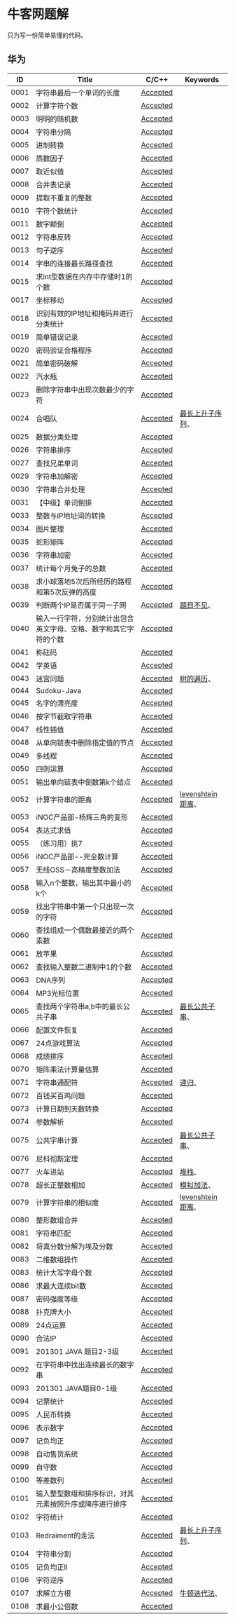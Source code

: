 # 牛客网题解

只为写一份简单易懂的代码。

## 华为

| ID | Title | C/C++ | Keywords |
|---|---|---|---|
| 0001 | 字符串最后一个单词的长度 | [Accepted](huawei/0001.cpp) |  |
| 0002 | 计算字符个数 | [Accepted](huawei/0002.cpp) |  |
| 0003 | 明明的随机数 | [Accepted](huawei/0003.cpp) |  |
| 0004 | 字符串分隔 | [Accepted](huawei/0004.cpp) |  |
| 0005 | 进制转换 | [Accepted](huawei/0005.cpp) |  |
| 0006 | 质数因子 | [Accepted](huawei/0006.cpp) |  |
| 0007 | 取近似值 | [Accepted](huawei/0007.cpp) |  |
| 0008 | 合并表记录 | [Accepted](huawei/0008.cpp) |  |
| 0009 | 提取不重复的整数 | [Accepted](huawei/0009.cpp) |  |
| 0010 | 字符个数统计 | [Accepted](huawei/0010.cpp) |  |
| 0011 | 数字颠倒 | [Accepted](huawei/0011.cpp) |  |
| 0012 | 字符串反转 | [Accepted](huawei/0012.cpp) |  |
| 0013 | 句子逆序 | [Accepted](huawei/0013.cpp) |  |
| 0014 | 字串的连接最长路径查找 | [Accepted](huawei/0014.cpp) |  |
| 0015 | 求int型数据在内存中存储时1的个数 | [Accepted](huawei/0015.cpp) |  |
| 0017 | 坐标移动 | [Accepted](huawei/0017.cpp) |  |
| 0018 | 识别有效的IP地址和掩码并进行分类统计 | [Accepted](huawei/0018.cpp) |  |
| 0019 | 简单错误记录 | [Accepted](huawei/0019.cpp) |  |
| 0020 | 密码验证合格程序 | [Accepted](huawei/0020.cpp) |  |
| 0021 | 简单密码破解 | [Accepted](huawei/0021.cpp) |  |
| 0022 | 汽水瓶 | [Accepted](huawei/0022.cpp) |  |
| 0023 | 删除字符串中出现次数最少的字符 | [Accepted](huawei/0023.cpp) |  |
| 0024 | 合唱队 | [Accepted](huawei/0024.cpp) | [最长上升子序列]( )、 |
| 0025 | 数据分类处理 | [Accepted](huawei/0025.cpp) |  |
| 0026 | 字符串排序 | [Accepted](huawei/0026.cpp) |  |
| 0027 | 查找兄弟单词 | [Accepted](huawei/0027.cpp) |  |
| 0029 | 字符串加解密 | [Accepted](huawei/0029.cpp) |  |
| 0030 | 字符串合并处理 | [Accepted](huawei/0030.cpp) |  |
| 0031 | 【中级】单词倒排 | [Accepted](huawei/0031.cpp) |  |
| 0033 | 整数与IP地址间的转换 | [Accepted](huawei/0033.cpp) |  |
| 0034 | 图片整理 | [Accepted](huawei/0034.cpp) |  |
| 0035 | 蛇形矩阵 | [Accepted](huawei/0035.cpp) |  |
| 0036 | 字符串加密 | [Accepted](huawei/0036.cpp) |  |
| 0037 | 统计每个月兔子的总数 | [Accepted](huawei/0037.cpp) |  |
| 0038 | 求小球落地5次后所经历的路程和第5次反弹的高度 | [Accepted](huawei/0038.cpp) |  |
| 0039 | 判断两个IP是否属于同一子网 | [Accepted](huawei/0039.cpp) | [题目不见]( )、 |
| 0040 | 输入一行字符，分别统计出包含英文字母、空格、数字和其它字符的个数 | [Accepted](huawei/0040.cpp) |  |
| 0041 | 称砝码 | [Accepted](huawei/0041.cpp) |  |
| 0042 | 学英语 | [Accepted](huawei/0042.cpp) |  |
| 0043 | 迷宫问题 | [Accepted](huawei/0043.cpp) | [树的遍历]( )、 |
| 0044 | Sudoku-Java | [Accepted](huawei/0044.cpp) |  |
| 0045 | 名字的漂亮度 | [Accepted](huawei/0045.cpp) |  |
| 0046 | 按字节截取字符串 | [Accepted](huawei/0046.cpp) |  |
| 0047 | 线性插值 | [Accepted](huawei/0047.cpp) |  |
| 0048 | 从单向链表中删除指定值的节点 | [Accepted](huawei/0048.cpp) |  |
| 0049 | 多线程 | [Accepted](huawei/0049.cpp) |  |
| 0050 | 四则运算 | [Accepted](huawei/0050.cpp) |  |
| 0051 | 输出单向链表中倒数第k个结点 | [Accepted](huawei/0051.cpp) |  |
| 0052 | 计算字符串的距离 | [Accepted](huawei/0052.cpp) | [levenshtein距离]( )、 |
| 0053 | iNOC产品部-杨辉三角的变形 | [Accepted](huawei/0053.cpp) |  |
| 0054 | 表达式求值 | [Accepted](huawei/0054.cpp) |  |
| 0055 | （练习用）挑7 | [Accepted](huawei/0055.cpp) |  |
| 0056 | iNOC产品部--完全数计算 | [Accepted](huawei/0056.cpp) |  |
| 0057 | 无线OSS－高精度整数加法 | [Accepted](huawei/0057.cpp) |  |
| 0058 | 输入n个整数，输出其中最小的k个 | [Accepted](huawei/0058.cpp) |  |
| 0059 | 找出字符串中第一个只出现一次的字符 | [Accepted](huawei/0059.cpp) |  |
| 0060 | 查找组成一个偶数最接近的两个素数 | [Accepted](huawei/0060.cpp) |  |
| 0061 | 放苹果 | [Accepted](huawei/0061.cpp) |  |
| 0062 | 查找输入整数二进制中1的个数 | [Accepted](huawei/0062.cpp) |  |
| 0063 | DNA序列 | [Accepted](huawei/0063.cpp) |  |
| 0064 | MP3光标位置 | [Accepted](huawei/0064.cpp) |  |
| 0065 | 查找两个字符串a,b中的最长公共子串 | [Accepted](huawei/0065.cpp) | [最长公共子串]( )、 |
| 0066 | 配置文件恢复 | [Accepted](huawei/0066.cpp) |  |
| 0067 | 24点游戏算法 | [Accepted](huawei/0067.cpp) |  |
| 0068 | 成绩排序 | [Accepted](huawei/0068.cpp) |  |
| 0070 | 矩阵乘法计算量估算 | [Accepted](huawei/0070.cpp) |  |
| 0071 | 字符串通配符 | [Accepted](huawei/0071.cpp) | [递归]( )、 |
| 0072 | 百钱买百鸡问题 | [Accepted](huawei/0072.cpp) |  |
| 0073 | 计算日期到天数转换 | [Accepted](huawei/0073.cpp) |  |
| 0074 | 参数解析 | [Accepted](huawei/0074.cpp) |  |
| 0075 | 公共字串计算 | [Accepted](huawei/0075.cpp) | [最长公共子串]( )、 |
| 0076 | 尼科彻斯定理 | [Accepted](huawei/0076.cpp) |  |
| 0077 | 火车进站 | [Accepted](huawei/0077.cpp) | [堆栈]( )、 |
| 0078 | 超长正整数相加 | [Accepted](huawei/0078.cpp) | [模拟加法]( )、 |
| 0079 | 计算字符串的相似度 | [Accepted](huawei/0079.cpp) | [levenshtein距离]( )、 |
| 0080 | 整形数组合并 | [Accepted](huawei/0080.cpp) |  |
| 0081 | 字符串匹配 | [Accepted](huawei/0081.cpp) |  |
| 0082 | 将真分数分解为埃及分数 | [Accepted](huawei/0082.cpp) |  |
| 0083 | 二维数组操作 | [Accepted](huawei/0083.cpp) |  |
| 0083 | 统计大写字母个数 | [Accepted](huawei/0084.cpp) |  |
| 0086 | 求最大连续bit数 | [Accepted](huawei/0086.cpp) |  |
| 0087 | 密码强度等级 | [Accepted](huawei/0087.cpp) |  |
| 0088 | 扑克牌大小 | [Accepted](huawei/0088.cpp) |  |
| 0089 | 24点运算 | [Accepted](huawei/0089.cpp) |  |
| 0090 | 合法IP | [Accepted](huawei/0090.cpp) |  |
| 0091 | 201301 JAVA 题目2-3级 | [Accepted](huawei/0091.cpp) |  |
| 0092 | 在字符串中找出连续最长的数字串 | [Accepted](huawei/0092.cpp) |  |
| 0093 | 201301 JAVA题目0-1级 | [Accepted](huawei/0093.cpp) |  |
| 0094 | 记票统计 | [Accepted](huawei/0094.cpp) |  |
| 0095 | 人民币转换 | [Accepted](huawei/0095.cpp) |  |
| 0096 | 表示数字 | [Accepted](huawei/0096.cpp) |  |
| 0097 | 记负均正 | [Accepted](huawei/0097.cpp) |  |
| 0098 | 自动售货系统 | [Accepted](huawei/0098.cpp) |  |
| 0099 | 自守数 | [Accepted](huawei/0099.cpp) |  |
| 0100 | 等差数列 | [Accepted](huawei/0100.cpp) |  |
| 0101 | 输入整型数组和排序标识，对其元素按照升序或降序进行排序 | [Accepted](huawei/0101.cpp) |  |
| 0102 | 字符统计 | [Accepted](huawei/0102.cpp) |  |
| 0103 | Redraiment的走法 | [Accepted](huawei/0103.cpp) | [最长上升子序列]( )、 |
| 0104 | 字符串分割 | [Accepted](huawei/0104.cpp) |  |
| 0105 | 记负均正II | [Accepted](huawei/0105.cpp) |  |
| 0106 | 字符逆序 | [Accepted](huawei/0106.cpp) |  |
| 0107 | 求解立方根 | [Accepted](huawei/0107.cpp) | [牛顿迭代法]( )、 |
| 0108 | 求最小公倍数 | [Accepted](huawei/0108.cpp) |  |

